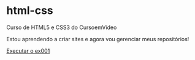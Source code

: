 # html-css
 Curso de HTML5 e CSS3 do CursoemVídeo

Estou aprendendo a criar sites e agora vou gerenciar meus repositórios!

<a href="https://mateus560.github.io/html-css/exercico/ex001/index.html/">Executar o ex001</a>
